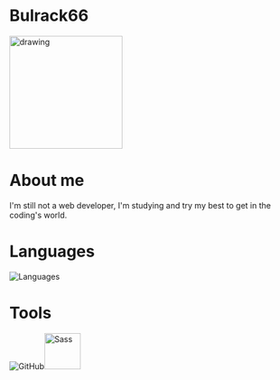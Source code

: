 # Bulrack66

<img src="https://avatars.githubusercontent.com/u/113458279?s=400&u=cfec7071d3e55e1baaa5f9273048bb8cafb0ed0d&v=4" alt="drawing" width="200"/>

# About me

I'm still not a web developer, I'm studying and try my best to get in the coding's world.

# Languages

<img src="https://www.google.com/url?sa=i&url=https%3A%2F%2Fgithub.com%2FFortAwesome%2FFont-Awesome%2Fissues%2F11419&psig=AOvVaw3vJF9M6acQe2lOn2lLoqOJ&ust=1666437266741000&source=images&cd=vfe&ved=0CAwQjRxqFwoTCNjG8JiZ8foCFQAAAAAdAAAAABAE" alt="Languages"/>

# Tools

<img src="https://icons.iconarchive.com/icons/limav/flat-gradient-social/64/Github-icon.png" alt="GitHub"/><img src="https://cdn3.iconfinder.com/data/icons/logos-and-brands-adobe/512/288_Sass-512.png" alt="Sass" width="64"/>